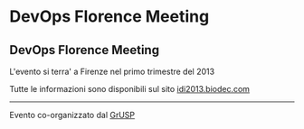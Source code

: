 DevOps Florence Meeting
===========

DevOps Florence Meeting
------------------------------------------------------------

L'evento si terra' a Firenze  nel primo trimestre del 2013

Tutte le informazioni sono disponibili sul sito [idi2013.biodec.com](http://idi2013.biodec.com )

---

Evento co-organizzato dal [GrUSP](http://grusp.org)
